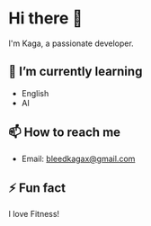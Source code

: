 # Hi there 👋

I'm Kaga, a passionate developer.

## 🌱 I’m currently learning
- English
- AI

## 📫 How to reach me
- Email: bleedkagax@gmail.com

## ⚡ Fun fact
I love Fitness!
